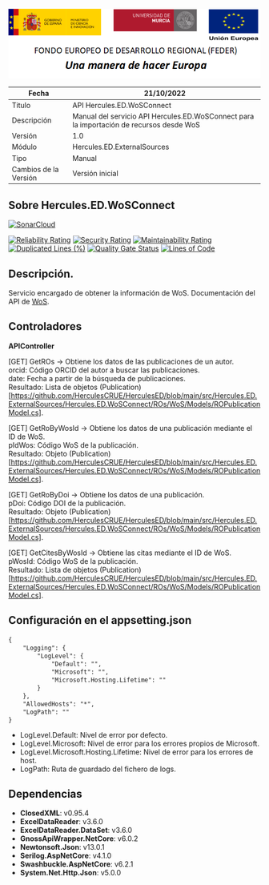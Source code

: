 ![](../../../Docs/media/CabeceraDocumentosMD.png)

| Fecha         | 21/10/2022                                                  |
| ------------- | ------------------------------------------------------------ |
|Titulo|API Hercules.ED.WoSConnect| 
|Descripción|Manual del servicio API Hercules.ED.WoSConnect para la importación de recursos desde WoS|
|Versión|1.0|
|Módulo|Hercules.ED.ExternalSources|
|Tipo|Manual|
|Cambios de la Versión|Versión inicial |

## Sobre Hercules.ED.WoSConnect

[![SonarCloud](https://sonarcloud.io/images/project_badges/sonarcloud-white.svg)](https://sonarcloud.io/summary/new_code?id=Hercules.ED.WoSConnect)

[![Reliability Rating](https://sonarcloud.io/api/project_badges/measure?project=Hercules.ED.WoSConnect&metric=reliability_rating)](https://sonarcloud.io/summary/new_code?id=Hercules.ED.WoSConnect)
[![Security Rating](https://sonarcloud.io/api/project_badges/measure?project=Hercules.ED.WoSConnect&metric=security_rating)](https://sonarcloud.io/summary/new_code?id=Hercules.ED.WoSConnect)
[![Maintainability Rating](https://sonarcloud.io/api/project_badges/measure?project=Hercules.ED.WoSConnect&metric=sqale_rating)](https://sonarcloud.io/summary/new_code?id=Hercules.ED.WoSConnect)
[![Duplicated Lines (%)](https://sonarcloud.io/api/project_badges/measure?project=Hercules.ED.WoSConnect&metric=duplicated_lines_density)](https://sonarcloud.io/summary/new_code?id=Hercules.ED.WoSConnect)
[![Quality Gate Status](https://sonarcloud.io/api/project_badges/measure?project=Hercules.ED.WoSConnect&metric=alert_status)](https://sonarcloud.io/summary/new_code?id=Hercules.ED.WoSConnect)
[![Lines of Code](https://sonarcloud.io/api/project_badges/measure?project=Hercules.ED.WoSConnect&metric=ncloc)](https://sonarcloud.io/summary/new_code?id=Hercules.ED.WoSConnect)

## Descripción.
Servicio encargado de obtener la información de WoS. Documentación del API de [WoS](https://api.clarivate.com/swagger-ui/?url=https%3A%2F%2Fdeveloper.clarivate.com%2Fapis%2Fwos%2Fswagger). 

## Controladores

**APIController**  

[GET] GetROs -> Obtiene los datos de las publicaciones de un autor.  
orcid: Código ORCID del autor a buscar las publicaciones.  
date: Fecha a partir de la búsqueda de publicaciones.  
Resultado: Lista de objetos (Publication)[https://github.com/HerculesCRUE/HerculesED/blob/main/src/Hercules.ED.ExternalSources/Hercules.ED.WoSConnect/ROs/WoS/Models/ROPublicationModel.cs].  

[GET] GetRoByWosId -> Obtiene los datos de una publicación mediante el ID de WoS.  
pIdWos: Código WoS de la publicación.  
Resultado: Objeto (Publication)[https://github.com/HerculesCRUE/HerculesED/blob/main/src/Hercules.ED.ExternalSources/Hercules.ED.WoSConnect/ROs/WoS/Models/ROPublicationModel.cs].  

[GET] GetRoByDoi -> Obtiene los datos de una publicación.  
pDoi: Código DOI de la publicación.  
Resultado: Objeto (Publication)[https://github.com/HerculesCRUE/HerculesED/blob/main/src/Hercules.ED.ExternalSources/Hercules.ED.WoSConnect/ROs/WoS/Models/ROPublicationModel.cs].  

[GET] GetCitesByWosId -> Obtiene las citas mediante el ID de WoS.  
pWosId: Código WoS de la publicación.  
Resultado: Lista de objetos (Publication)[https://github.com/HerculesCRUE/HerculesED/blob/main/src/Hercules.ED.ExternalSources/Hercules.ED.WoSConnect/ROs/WoS/Models/ROPublicationModel.cs].  

## Configuración en el appsetting.json
```json{
{
	"Logging": {
		"LogLevel": {
			"Default": "",
			"Microsoft": "",
			"Microsoft.Hosting.Lifetime": ""
		}
	},
	"AllowedHosts": "*",
	"LogPath": ""
}
```

- LogLevel.Default: Nivel de error por defecto.
- LogLevel.Microsoft: Nivel de error para los errores propios de Microsoft.
- LogLevel.Microsoft.Hosting.Lifetime: Nivel de error para los errores de host.
- LogPath: Ruta de guardado del fichero de logs.

## Dependencias
- **ClosedXML**: v0.95.4
- **ExcelDataReader**: v3.6.0
- **ExcelDataReader.DataSet**: v3.6.0
- **GnossApiWrapper.NetCore**: v6.0.2
- **Newtonsoft.Json**: v13.0.1
- **Serilog.AspNetCore**: v4.1.0
- **Swashbuckle.AspNetCore**: v6.2.1
- **System.Net.Http.Json**: v5.0.0
